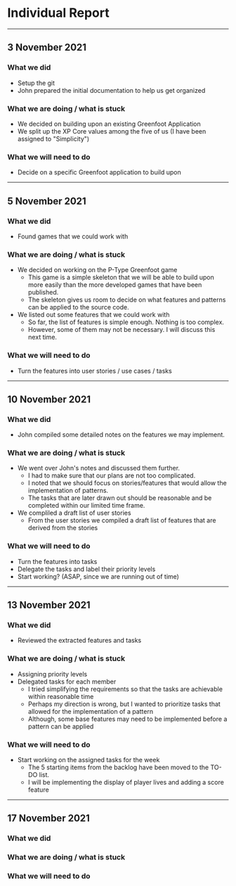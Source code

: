 # Individual Report

---

## 3 November 2021

### What we did

- Setup the git
- John prepared the initial documentation to help us get organized

### What we are doing / what is stuck

- We decided on building upon an existing Greenfoot Application
- We split up the XP Core values among the five of us (I have been assigned to "Simplicity")
  
### What we will need to do

- Decide on a specific Greenfoot application to build upon

---

## 5 November 2021

### What we did

- Found games that we could work with

### What we are doing / what is stuck

- We decided on working on the P-Type Greenfoot game
  - This game is a simple skeleton that we will be able to build upon more easily than the more developed games that have been published.
  - The skeleton gives us room to decide on what features and patterns can be applied to the source code. 
- We listed out some features that we could work with
  - So far, the list of features is simple enough. Nothing is too complex.
  - However, some of them may not be necessary. I will discuss this next time. 
  
### What we will need to do

- Turn the features into user stories / use cases / tasks

---

## 10 November 2021

### What we did

- John compiled some detailed notes on the features we may implement.

### What we are doing / what is stuck

- We went over John's notes and discussed them further.
  - I had to make sure that our plans are not too complicated.
  - I noted that we should focus on stories/features that would allow the implementation of patterns.
  - The tasks that are later drawn out should be reasonable and be completed within our limited time frame.
- We compliled a draft list of user stories
  - From the user stories we compiled a draft list of features that are derived from the stories

### What we will need to do

- Turn the features into tasks
- Delegate the tasks and label their priority levels
- Start working? (ASAP, since we are running out of time)

---

## 13 November 2021

### What we did

- Reviewed the extracted features and tasks

### What we are doing / what is stuck

- Assigning priority levels
- Delegated tasks for each member
  - I tried simplifying the requirements so that the tasks are achievable within reasonable time
  - Perhaps my direction is wrong, but I wanted to prioritize tasks that allowed for the implementation of a pattern
  - Although, some base features may need to be implemented before a pattern can be applied

### What we will need to do

- Start working on the assigned tasks for the week
  - The 5 starting items from the backlog have been moved to the TO-DO list.
  - I will be implementing the display of player lives and adding a score feature

---

## 17 November 2021

### What we did
### What we are doing / what is stuck
### What we will need to do
